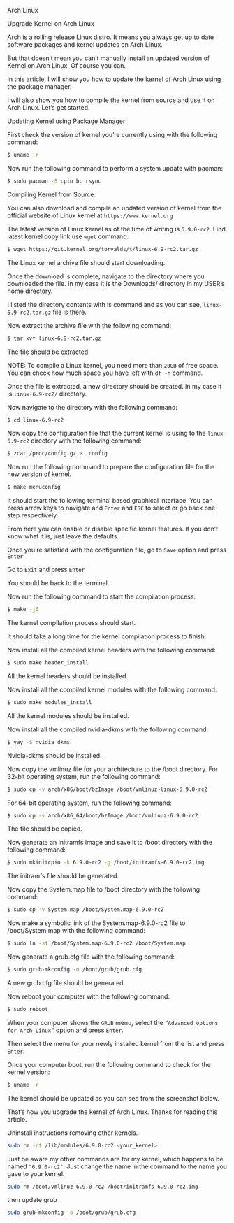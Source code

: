 Arch Linux

Upgrade Kernel on Arch Linux

Arch is a rolling release Linux distro. It means you always get up to date software packages and kernel updates on Arch Linux. 

But that doesn’t mean you can’t manually install an updated version of Kernel on Arch Linux. Of course you can.

In this article, I will show you how to update the kernel of Arch Linux using the package manager. 

I will also show you how to compile the kernel from source and use it on Arch Linux. Let’s get started.

Updating Kernel using Package Manager:

First check the version of kernel you’re currently using with the following command:
```bash
$ uname -r
```
Now run the following command to perform a system update with pacman:
```bash
$ sudo pacman -S cpio bc rsync
```
Compiling Kernel from Source:

You can also download and compile an updated version of kernel from the official website of Linux kernel at `https://www.kernel.org`

The latest version of Linux kernel as of the time of writing is `6.9.0-rc2`. Find latest kernel copy link use `wget` command.
```bash
$ wget https://git.kernel.org/torvalds/t/linux-6.9-rc2.tar.gz
```
The Linux kernel archive file should start downloading.

Once the download is complete, navigate to the directory where you downloaded the file. In my case it is the Downloads/ directory in my USER’s home directory.

I listed the directory contents with ls command and as you can see, `linux-6.9-rc2.tar.gz` file is there.

Now extract the archive file with the following command:
```bash
$ tar xvf linux-6.9-rc2.tar.gz
```
The file should be extracted.

NOTE: To compile a Linux kernel, you need more than `20GB` of free space. You can check how much space you have left with `df -h` command.

Once the file is extracted, a new directory should be created. In my case it is `linux-6.9-rc2/` directory.

Now navigate to the directory with the following command:
```bash
$ cd linux-6.9-rc2
```
Now copy the configuration file that the current kernel is using to the `linux-6.9-rc2` directory with the following command:
```bash
$ zcat /proc/config.gz > .config
```
Now run the following command to prepare the configuration file for the new version of kernel.
```bash
$ make menuconfig
```
It should start the following terminal based graphical interface. You can press arrow keys to navigate and `Enter` and `ESC` to select or go back one step respectively.

From here you can enable or disable specific kernel features. If you don’t know what it is, just leave the defaults.

Once you’re satisfied with the configuration file, go to `Save` option and press `Enter`

Go to `Exit` and press `Enter`

You should be back to the terminal.

Now run the following command to start the compilation process:
```bash
$ make -j6
```
The kernel compilation process should start.

It should take a long time for the kernel compilation process to finish.

Now install all the compiled kernel headers with the following command:
```bash
$ sudo make header_install
```
All the kernel headers should be installed.

Now install all the compiled kernel modules with the following command:
```bash
$ sudo make modules_install
```
All the kernel modules should be installed.

Now install all the compiled nvidia-dkms with the following command:
```bash
$ yay -S nvidia_dkms
```
Nvidia-dkms should be installed.

Now copy the vmlinuz file for your architecture to the /boot directory. For 32-bit operating system, run the following command:
```bash
$ sudo cp -v arch/x86/boot/bzImage /boot/vmlinuz-linux-6.9.0-rc2
```
For 64-bit operating system, run the following command:
```bash
$ sudo cp -v arch/x86_64/boot/bzImage /boot/vmlinuz-6.9.0-rc2
```
The file should be copied.

Now generate an initramfs image and save it to /boot directory with the following command:
```bash
$ sudo mkinitcpio -k 6.9.0-rc2 -g /boot/initramfs-6.9.0-rc2.img
```
The initramfs file should be generated.

Now copy the System.map file to /boot directory with the following command:
```bash
$ sudo cp -v System.map /boot/System.map-6.9.0-rc2
```
Now make a symbolic link of the System.map-6.9.0-rc2 file to /boot/System.map with the following command:
```bash
$ sudo ln -sf /boot/System.map-6.9.0-rc2 /boot/System.map
```
Now generate a grub.cfg file with the following command:
```bash
$ sudo grub-mkconfig -o /boot/grub/grub.cfg
```
A new grub.cfg file should be generated.

Now reboot your computer with the following command:
```bash
$ sudo reboot
```
When your computer shows the `GRUB` menu, select the `“Advanced options for Arch Linux”` option and press `Enter`.

Then select the menu for your newly installed kernel from the list and press `Enter`.

Once your computer boot, run the following command to check for the kernel version:
```bash
$ uname -r
```
The kernel should be updated as you can see from the screenshot below.

That’s how you upgrade the kernel of Arch Linux. Thanks for reading this article.


Uninstall instructions removing other kernels.
```bash
sudo rm -rf /lib/modules/6.9.0-rc2 <your_kernel>
```
Just be aware my other commands are for my kernel, which happens to be named `"6.9.0-rc2"`. Just change the name in the command to the name you gave to your kernel.
```bash
sudo rm /boot/vmlinuz-6.9.0-rc2 /boot/initramfs-6.9.0-rc2.img
```
then update grub
```bash
sudo grub-mkconfig -o /boot/grub/grub.cfg
```

